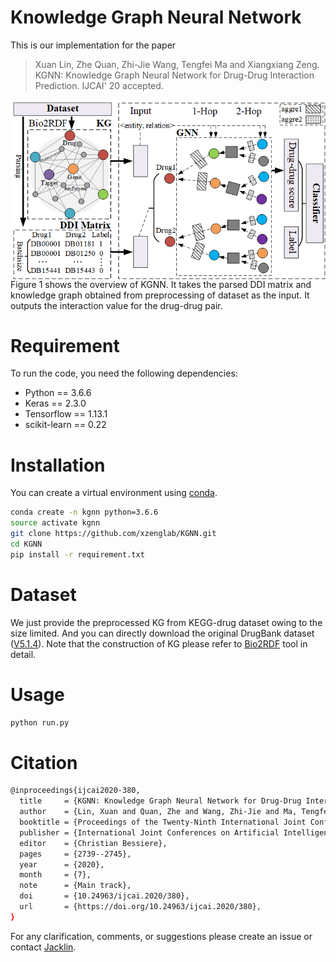 # Knowledge Graph Neural Network
This is our implementation for the paper
> Xuan Lin, Zhe Quan, Zhi-Jie Wang, Tengfei Ma and Xiangxiang Zeng. KGNN: Knowledge Graph Neural Network for Drug-Drug Interaction Prediction. IJCAI' 20 accepted.

<img align="center" src="Figure1.png">
Figure 1 shows the overview of KGNN. It takes the parsed DDI matrix and knowledge graph obtained from preprocessing of dataset as the input. It outputs the interaction value for the drug-drug pair. 

# Requirement
To run the code, you need the following dependencies:
* Python == 3.6.6
* Keras == 2.3.0
* Tensorflow == 1.13.1
* scikit-learn == 0.22

# Installation
You can create a virtual environment using [conda](https://github.com/conda/conda).
```bash
conda create -n kgnn python=3.6.6  
source activate kgnn  
git clone https://github.com/xzenglab/KGNN.git  
cd KGNN  
pip install -r requirement.txt  
```

# Dataset
We just provide the preprocessed KG from KEGG-drug dataset owing to the size limited. And you can directly download the original DrugBank dataset ([V5.1.4](https://www.drugbank.ca/releases/5-1-4)). Note that the construction of KG please refer to [Bio2RDF](https://github.com/bio2rdf/bio2rdf-scripts/wiki) tool in detail.

# Usage
```bash
python run.py
```

# Citation
```bash
@inproceedings{ijcai2020-380,  
  title     = {KGNN: Knowledge Graph Neural Network for Drug-Drug Interaction Prediction},  
  author    = {Lin, Xuan and Quan, Zhe and Wang, Zhi-Jie and Ma, Tengfei and Zeng, Xiangxiang},  
  booktitle = {Proceedings of the Twenty-Ninth International Joint Conference on Artificial Intelligence, {IJCAI-20}},  
  publisher = {International Joint Conferences on Artificial Intelligence Organization},               
  editor    = {Christian Bessiere},    	
  pages     = {2739--2745},    
  year      = {2020},  
  month     = {7},  
  note      = {Main track},  
  doi       = {10.24963/ijcai.2020/380},  
  url       = {https://doi.org/10.24963/ijcai.2020/380},  
}  
```

For any clarification, comments, or suggestions please create an issue or contact [Jacklin](Jack_lin@hnu.edu.cn).
